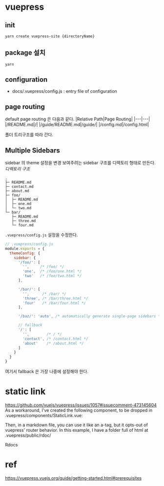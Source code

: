# vuepress

## init
```bash
yarn create vuepress-site {directoryName}
```

## package 설치
```bash
yarn
```

## configuration
- docs/.vuepress/config.js : entry file of configuration

## page routing
default page routing 은 다음과 같다.
|Relative Path|Page Routing|
|---|---|
|/README.md|/|
|/guide/README.md|/guide/|
|/config.md|/config.html|

폴더 트리구조를 따라 간다.

## Multiple Sidebars
sidebar 의 theme 설정을 변경
보여주려는 sidebar 구조를 디렉토리 형태로 만든다.
*디렉토리 구조*
```
.
├─ README.md
├─ contact.md
├─ about.md
├─ foo/
│  ├─ README.md
│  ├─ one.md
│  └─ two.md
└─ bar/
   ├─ README.md
   ├─ three.md
   └─ four.md
```
`.vuepress/config.js` 설정을 수정한다.
```js
// .vuepress/config.js
module.exports = {
  themeConfig: {
    sidebar: {
      '/foo/': [
        '',     /* /foo/ */
        'one',  /* /foo/one.html */
        'two'   /* /foo/two.html */
      ],

      '/bar/': [
        '',      /* /bar/ */
        'three', /* /bar/three.html */
        'four'   /* /bar/four.html */
      ],

      '/baz/': 'auto', /* automatically generate single-page sidebars */

      // fallback
      '/': [
        '',        /* / */
        'contact', /* /contact.html */
        'about'    /* /about.html */
      ]
    }
  }
}
```
여기서 fallback 은 가장 나중에 설정해야 한다.

# static link
https://github.com/vuejs/vuepress/issues/1057#issuecomment-473145604
As a workaround, I've created the following component, to be dropped in .vuepress/components/StaticLink.vue:

<script>
export default {
  name: "StaticLink",
  render(h) {
    return h("a", { domProps: this.props }, this.$slots.default);
  }
};
</script>
Then, in a markdown file, you can use it like an a-tag, but it opts-out of vuepress' router behavior. In this example, I have a folder full of html at .vuepress/public/rdoc/

<StaticLink href="/rdoc/">Rdocs</StaticLink>



# ref
https://vuepress.vuejs.org/guide/getting-started.html#prerequisites